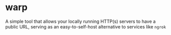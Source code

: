 # warp
A simple tool that allows your locally running HTTP(s) servers to have a public URL, serving as an easy-to-self-host alternative to services like `ngrok`
